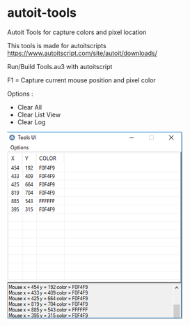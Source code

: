 # autoit-tools

Autoit Tools for capture colors and pixel location

This  tools is made for autoitscripts https://www.autoitscript.com/site/autoit/downloads/

Run/Build Tools.au3 with autoitscript

F1 = Capture current mouse position and pixel color

Options :

* Clear All
* Clear List View 
* Clear Log

![alt text](https://github.com/Barellin/autoit-tools/blob/master/tools.png)
